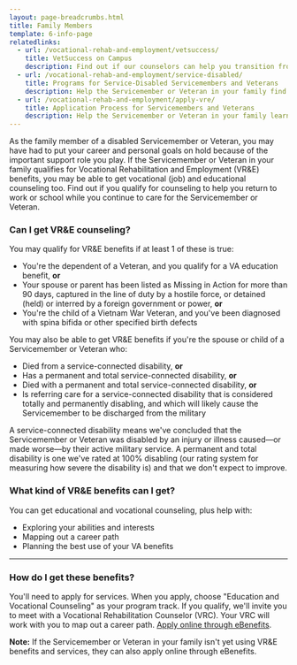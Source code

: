 ```yaml
---
layout: page-breadcrumbs.html
title: Family Members
template: 6-info-page
relatedlinks:
  - url: /vocational-rehab-and-employment/vetsuccess/
    title: VetSuccess on Campus
    description: Find out if our counselors can help you transition from military to college life.  
  - url: /vocational-rehab-and-employment/service-disabled/
    title: Programs for Service-Disabled Servicemembers and Veterans
    description: Help the Servicemember or Veteran in your family find out if they qualify for VR&amp;E benefits and services.
  - url: /vocational-rehab-and-employment/apply-vre/
    title: Application Process for Servicemembers and Veterans
    description: Help the Servicemember or Veteran in your family learn how to apply for VR&amp;E benefits and services.  
---
```


<div class="va-introtext">

As the family member of a disabled Servicemember or Veteran, you may have had to put your career and personal goals on hold because of the important support role you play. If the Servicemember or Veteran in your family qualifies for Vocational Rehabilitation and Employment (VR&amp;E) benefits, you may be able to get vocational (job) and educational counseling too. Find out if you qualify for counseling to help you return to work or school while you continue to care for the Servicemember or Veteran.

</div>

<div class="feature">

### Can I get VR&amp;E counseling?

You may qualify for VR&amp;E benefits if at least 1 of these is true:

- You're the dependent of a Veteran, and you qualify for a VA education benefit, **or**
- Your spouse or parent has been listed as Missing in Action for more than 90 days, captured in the line of duty by a hostile force, or detained (held) or interred by a foreign government or power, **or**
- You're the child of a Vietnam War Veteran, and you've been diagnosed with spina bifida or other specified birth defects

You may also be able to get VR&amp;E benefits if you're the spouse or child of a Servicemember or Veteran who:

- Died from a service-connected disability, **or**
- Has a permanent and total service-connected disability, **or**
- Died with a permanent and total service-connected disability, **or**
- Is referring care for a service-connected disability that is considered totally and permanently disabling, and which will likely cause the Servicemember to be discharged from the military

A service-connected disability means we've concluded that the Servicemember or Veteran was disabled by an injury or illness caused—or made worse—by their active military service. A permanent and total disability is one we've rated at 100% disabling (our rating system for measuring how severe the disability is) and that we don't expect to improve.

</div>

### What kind of VR&amp;E benefits can I get?

You can get educational and vocational counseling, plus help with:
 
- Exploring your abilities and interests
- Mapping out a career path
- Planning the best use of your VA benefits

<hr>

### How do I get these benefits?

You'll need to apply for services. When you apply, choose "Education and Vocational Counseling" as your program track. If you qualify, we'll invite you to meet with a Vocational Rehabilitation Counselor (VRC). Your VRC will work with you to map out a career path. [Apply online through eBenefits](https://www.ebenefits.va.gov/ebenefits/about/feature?feature=vocational-rehabilitation-and-employment).

**Note:** If the Servicemember or Veteran in your family isn't yet using VR&amp;E benefits and services, they can also apply online through eBenefits.
